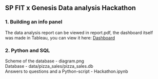 <h2>SP FIT x Genesis Data analysis Hackathon</h2>
<h3>1. Building an info panel </h3>
The data analysis report can be viewed in report.pdf, the dashboard itself was made in Tableau, you can view it here: <a href="https://public.tableau.com/views/Hackathon_DA/Dashboard1?:language=en-US&:sid=&:display_count=n&:origin=viz_share_link" target="_blank">Dashboard</a> 
<h3>2. Python and SQL</h3>
Scheme of the database - diagram.png
<br>
Database - data/pizza_sales/pizza_sales.db
<br>
Answers to questions and a Python-script - Hackathon.ipynb
